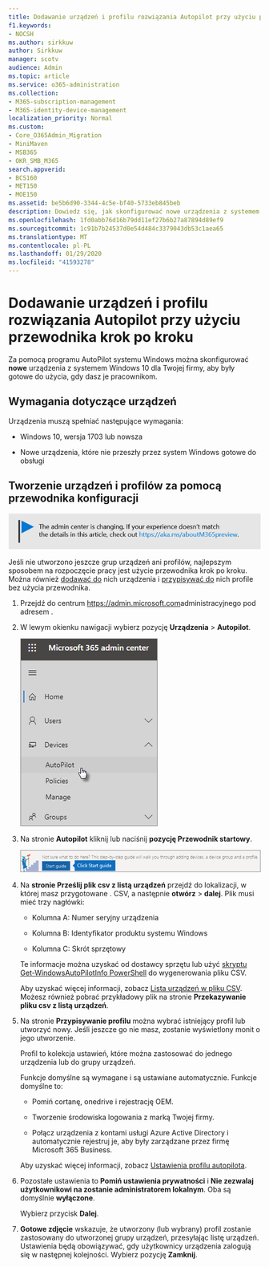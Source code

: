 ```yaml
---
title: Dodawanie urządzeń i profilu rozwiązania Autopilot przy użyciu przewodnika krok po kroku
f1.keywords:
- NOCSH
ms.author: sirkkuw
author: Sirkkuw
manager: scotv
audience: Admin
ms.topic: article
ms.service: o365-administration
ms.collection:
- M365-subscription-management
- M365-identity-device-management
localization_priority: Normal
ms.custom:
- Core_O365Admin_Migration
- MiniMaven
- MSB365
- OKR_SMB_M365
search.appverid:
- BCS160
- MET150
- MOE150
ms.assetid: be5b6d90-3344-4c5e-bf40-5733eb845beb
description: Dowiedz się, jak skonfigurować nowe urządzenia z systemem Windows 10 dla firmy za pomocą programu AutoPilot systemu Windows 10.
ms.openlocfilehash: 1fd0abb76d16b79dd11ef27b6b27a87894d89ef9
ms.sourcegitcommit: 1c91b7b24537d0e54d484c3379043db53c1aea65
ms.translationtype: MT
ms.contentlocale: pl-PL
ms.lasthandoff: 01/29/2020
ms.locfileid: "41593278"
---
```

# <a name="use-the-step-by-step-guide-to-add-autopilot-devices-and-profile"></a>Dodawanie urządzeń i profilu rozwiązania Autopilot przy użyciu przewodnika krok po kroku

Za pomocą programu AutoPilot systemu Windows można skonfigurować **nowe** urządzenia z systemem Windows 10 dla Twojej firmy, aby były gotowe do użycia, gdy dasz je pracownikom.
  
## <a name="device-requirements"></a>Wymagania dotyczące urządzeń

Urządzenia muszą spełniać następujące wymagania:
  
- Windows 10, wersja 1703 lub nowsza
    
- Nowe urządzenia, które nie przeszły przez system Windows gotowe do obsługi
    
## <a name="use-the-setup-guide-to-create-devices-and-profiles"></a>Tworzenie urządzeń i profilów za pomocą przewodnika konfiguracji

[![Etykieta informująca, że centrum administracyjne zmienia się, a więcej informacji na ten temat możesz znaleźć w witrynie aka.ms/aboutM365preview.](media/m365admincenterchanging.png)](https://docs.microsoft.com/office365/admin/microsoft-365-admin-center-preview)

Jeśli nie utworzono jeszcze grup urządzeń ani profilów, najlepszym sposobem na rozpoczęcie pracy jest użycie przewodnika krok po kroku. Można również [dodawać do](create-and-edit-autopilot-devices.md) nich urządzenia i [przypisywać do](create-and-edit-autopilot-profiles.md) nich profile bez użycia przewodnika. 
  
1. Przejdź do centrum <a href="https://go.microsoft.com/fwlink/p/?linkid=837890" target="_blank">https://admin.microsoft.com</a>administracyjnego pod adresem .

2. W lewym okienku nawigacji wybierz pozycję **Urządzenia** \> **Autopilot**.

    ![W centrum administracyjnym wybierz urządzenia, a następnie Autopilota.](media/AutoPilot.png)
  
2. Na stronie **Autopilot** kliknij lub naciśnij **pozycję Przewodnik startowy**.
    
    ![Click Start guide for step-by-step instructions for Autopilot.](media/31662655-d1e6-437d-87ea-c0dec5da56f7.png)
  
3. Na **stronie Prześlij plik csv z listą urządzeń** przejdź do lokalizacji, w której masz przygotowane . CSV, a następnie **otwórz** \> **dalej**. Plik musi mieć trzy nagłówki:
    
    - Kolumna A: Numer seryjny urządzenia
    
    - Kolumna B: Identyfikator produktu systemu Windows
    
    - Kolumna C: Skrót sprzętowy
    
    Te informacje można uzyskać od dostawcy sprzętu lub użyć [skryptu Get-WindowsAutoPilotInfo PowerShell](https://www.powershellgallery.com/packages/Get-WindowsAutoPilotInfo) do wygenerowania pliku CSV. 
    
    Aby uzyskać więcej informacji, zobacz [Lista urządzeń w pliku CSV](https://support.office.com/article/932e3676-2491-49f0-9177-d893d2f5276e). Możesz również pobrać przykładowy plik na stronie **Przekazywanie pliku csv z listą urządzeń**. 
    
4. Na stronie **Przypisywanie profilu** można wybrać istniejący profil lub utworzyć nowy. Jeśli jeszcze go nie masz, zostanie wyświetlony monit o jego utworzenie. 
    
    Profil to kolekcja ustawień, które można zastosować do jednego urządzenia lub do grupy urządzeń.
    
    Funkcje domyślne są wymagane i są ustawiane automatycznie. Funkcje domyślne to:
    
    - Pomiń cortanę, onedrive i rejestrację OEM.
    
    - Tworzenie środowiska logowania z marką Twojej firmy.
    
    - Połącz urządzenia z kontami usługi Azure Active Directory i automatycznie rejestruj je, aby były zarządzane przez firmę Microsoft 365 Business.
    
    Aby uzyskać więcej informacji, zobacz [Ustawienia profilu autopilota](autopilot-profile-settings.md). 
    
5. Pozostałe ustawienia to **Pomiń ustawienia prywatności** i **Nie zezwalaj użytkownikowi na zostanie administratorem lokalnym**. Oba są domyślnie **wyłączone**. 
    
    Wybierz przycisk **Dalej**.
    
6. **Gotowe zdjęcie** wskazuje, że utworzony (lub wybrany) profil zostanie zastosowany do utworzonej grupy urządzeń, przesyłając listę urządzeń. Ustawienia będą obowiązywać, gdy użytkownicy urządzenia zalogują się w następnej kolejności. Wybierz pozycję **Zamknij**.
    